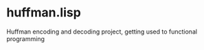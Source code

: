 huffman.lisp
============

Huffman encoding and decoding project, getting used to functional programming
